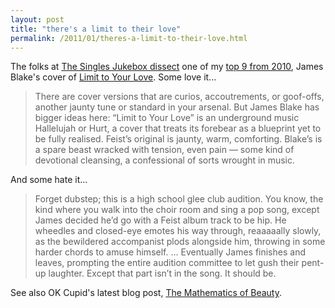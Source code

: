 ```yaml
---
layout: post
title: "there's a limit to their love"
permalink: /2011/01/theres-a-limit-to-their-love.html
---
```


<p>The folks at <a href="http://www.thesinglesjukebox.com/?p=2982">The Singles Jukebox dissect</a> one of my <a href="http://www.sippey.com/2010/12/my-top-9-songs-of-the-year.html">top 9 from 2010</a>, James Blake&#39;s cover of <a href="http://vimeo.com/15624524">Limit to Your Love</a>.  Some love it...</p>

<blockquote><p>There are cover versions that are curios, accoutrements, or goof-offs, another jaunty tune or standard in your arsenal. But James Blake has bigger ideas here: “Limit to Your Love” is an underground music Hallelujah or Hurt, a cover that treats its forebear as a blueprint yet to be fully realised. Feist’s original is jaunty, warm, comforting. Blake’s is a spare beast wracked with tension, even pain — some kind of devotional cleansing, a confessional of sorts wrought in music.</p></blockquote>

<p>And some hate it...</p>

<blockquote><p>Forget dubstep; this is a high school glee club audition. You know, the kind where you walk into the choir room and sing a pop song, except James decided he’d go with a Feist album track to be hip.  He wheedles and closed-eye emotes his way through, reaaaaally slowly, as the bewildered accompanist plods alongside him, throwing in some harder chords to amuse himself. ... Eventually James finishes and leaves, prompting the entire audition committee to let gush their pent-up laughter. Except that part isn’t in the song. It should be.</p></blockquote>

<p>See also OK Cupid&#39;s latest blog post, <a href="http://blog.okcupid.com/index.php/the-mathematics-of-beauty/">The Mathematics of Beauty</a>.</p>


